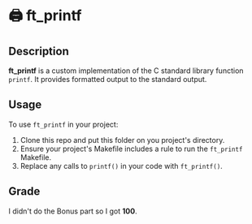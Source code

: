 # 🖨️ ft_printf

## Description
**ft_printf** is a custom implementation of the C standard library function `printf`. It provides formatted output to the standard output.

## Usage
To use `ft_printf` in your project:
1. Clone this repo and put this folder on you project's directory.
2. Ensure your project's Makefile includes a rule to run the `ft_printf` Makefile.
3. Replace any calls to `printf()` in your code with `ft_printf()`.

## Grade
I didn't do the Bonus part so I got **100**.
